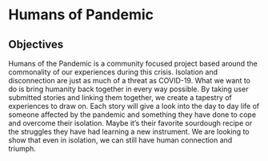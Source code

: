 # Humans of Pandemic

## Objectives

Humans of the Pandemic is a community focused project based around
the commonality of our experiences during this crisis. Isolation and disconnection are
just as much of a threat as COVID-19. What we want to do is bring humanity back
together in every way possible. By taking user submitted stories and linking them
together, we create a tapestry of experiences to draw on. Each story will give a look into
the day to day life of someone affected by the pandemic and something they have done
to cope and overcome their isolation. Maybe it’s their favorite sourdough recipe or the
struggles they have had learning a new instrument. We are looking to show that even in
isolation, we can still have human connection and triumph.
